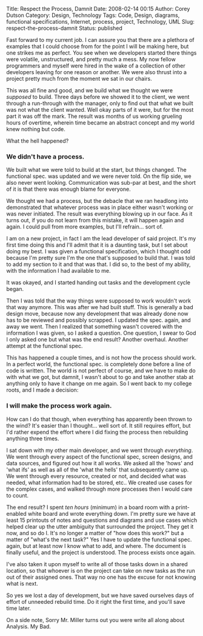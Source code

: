 Title: Respect the Process, Damnit
Date: 2008-02-14 00:15
Author: Corey Dutson
Category: Design, Technology
Tags: Code, Design, diagrams, functional specifications, Internet, process, project, Technology, UML
Slug: respect-the-process-damnit
Status: published

Fast forward to my current job. I can assure you that there are a
plethora of examples that I could choose from for the point I will be
making here, but one strikes me as perfect. You see when we developers
started there things were volatile, unstructured, and pretty much a
mess. My now fellow programmers and myself were hired in the wake of a
collection of other developers leaving for one reason or another. We
were also thrust into a project pretty much from the moment we sat in
our chairs.

This was all fine and good, and we build what we thought we were
*supposed* to build. Three days before we showed it to the client, we
went through a run-through with the manager, only to find out that what
we built was not what the client wanted. Well okay parts of it were, but
for the most part it was off the mark. The result was months of us
working grueling hours of overtime, wherein time became an abstract
concept and my world knew nothing but code.

What the hell happened?

### We didn't have a process.

We built what we were told to build at the start, but things changed.
The functional spec. was updated and we were never told. On the flip
side, we also never went looking. Communication was sub-par at best, and
the short of it is that there was enough blame for everyone.

We thought we had a process, but the debacle that we ran headlong into
demonstrated that whatever process was in place either wasn't working or
was never initiated. The result was everything blowing up in our face.
As it turns out, if you do not learn from this mistake, it will happen
again and again. I could pull from more examples, but I'll refrain...
sort of.  
<!--adsense-->  
I am on a new project, in fact I am the lead developer of said project.
It's my first time doing this and I'll admit that it is a daunting task,
but I set about doing my best. I was given a functional specification,
which I thought odd because I'm pretty sure I'm the one that's supposed
to build that. I was told to add my section to it and that was that. I
did so, to the best of my ability, with the information I had available
to me.

It was okayed, and I started handing out tasks and the development cycle
began.

Then I was told that the way things were supposed to work wouldn't work
that way anymore. This was after we had built stuff. This is generally a
bad design move, because now any development that was already done now
has to be reviewed and possibly scrapped. I updated the spec. again, and
away we went. Then I realized that something wasn't covered with the
information I was given, so I asked a question. One question, I swear to
God I only asked one but what was the end result? Another overhaul.
Another attempt at the functional spec.

This has happened a couple times, and is not how the process should
work. In a perfect world, the functional spec. is completely done before
a line of code is written. The world is not perfect of course, and we
have to make do with what we got, but damnit, I wasn't about to go and
take another stab at anything only to have it change on me again. So I
went back to my college roots, and I made a decision:

### I will make the process work again.

How can I do that though, when everything has apparently been thrown to
the wind? It's easier than I thought... well sort of. It still requires
effort, but I'd rather expend the effort where I did fixing the process
then rebuilding anything three times.

I sat down with my other main developer, and we went through
*everything*. We went through every aspect of the functional spec,
screen designs, and data sources, and figured out how it all works. We
asked all the 'hows' and 'what ifs' as well as all of the 'what the
hells' that subsequently came up. We went through every resource,
created or not, and decided what was needed, what information had to be
stored, etc.. We created use cases for the complex cases, and walked
through more processes then I would care to count.

The end result? I spent *ten hours* (minimum) in a board room with a
print-enabled white board and wrote everything down. I'm pretty sure we
have at least 15 printouts of notes and questions and diagrams and use
cases which helped clear up the utter ambiguity that surrounded the
project. They get it now, and so do I. It's no longer a matter of "how
does this work?" but a matter of "what's the next task?" Yes I have to
update the functional spec. again, but at least now I know what to add,
and where. The document is finally useful, and the project is
understood. The process exists once again.

I've also taken it upon myself to write all of those tasks down in a
shared location, so that whoever is on the project can take on new tasks
as the run out of their assigned ones. That way no one has the excuse
for not knowing what is next.

So yes we lost a day of development, but we have saved ourselves days of
effort of unneeded rebuild time. Do it right the first time, and you'll
save time later.

On a side note, Sorry Mr. Miller turns out you were write all along
about Analysis. My Bad.
